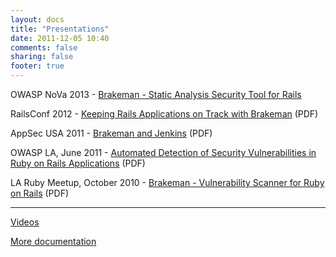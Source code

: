 ```yaml
---
layout: docs
title: "Presentations"
date: 2011-12-05 10:40
comments: false
sharing: false
footer: true
---
```


OWASP NoVa 2013 - [Brakeman - Static Analysis Security Tool for Rails](https://docs.google.com/presentation/d/1Iu_fVWVSuD_37lR-17xBVsrCWiryodTwWbU070xpN88/pub?start=false&loop=false&delayms=3000)

RailsConf 2012 - [Keeping Rails Applications on Track with Brakeman](/docs/presentations/Brakeman-RailsConf2012.pdf) (PDF)

AppSec USA 2011 - [Brakeman and Jenkins](/docs/presentations/Brakeman%20and%20Jenkins%20-%20AppSecUSA%202011.pdf) (PDF)

OWASP LA, June 2011 - [Automated Detection of Security Vulnerabilities in Ruby on Rails Applications](http://cs.ucla.edu/~collins/documents/Justin_Collins-OWASPLA-Brakeman.pdf) (PDF)

LA Ruby Meetup, October 2010 - [Brakeman - Vulnerability Scanner for Ruby on Rails](http://cs.ucla.edu/~collins/documents/Justin_Collins-Brakeman-10-14-10.pdf) (PDF)

---

[Videos](/docs/video)

[More documentation](/docs)
